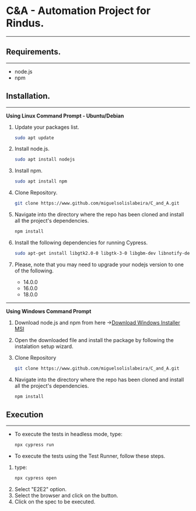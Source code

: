 # C&A - Automation Project for Rindus.
- - - -
## Requirements.
- - - -
- node.js
- npm

## Installation.
- - - -
**Using Linux Command Prompt - Ubuntu/Debian**

1. Update your packages list. 

     ```sh
    sudo apt update
    ```
2. Install node.js.
    ```sh
    sudo apt install nodejs
    ```
3. Install npm.
    ```sh
    sudo apt install npm
    ```
4. Clone Repository.
    ```sh
    git clone https://www.github.com/miguelsolislabeira/C_and_A.git
    ```
5. Navigate into the directory where the repo has been cloned and install all the project's dependencies.
    ```sh
    npm install
    ```
6. Install the following dependencies for running Cypress.
     ```sh
   sudo apt-get install libgtk2.0-0 libgtk-3-0 libgbm-dev libnotify-dev libgconf-2-4 libnss3 libxss1 libasound2 libxtst6 xauth xvfb
    ```
7. Please, note that you may need to upgrade your nodejs version to one of the following.
    * 14.0.0 
    * 16.0.0 
    * 18.0.0
----
**Using Windows Command Prompt**

1. Download node.js and npm from here ->[Download Windows Installer MSI](https://nodejs.org/en/download)

2. Open the downloaded file and install the package by following the instalation setup wizard.


3. Clone Repository
    ```sh
    git clone https://www.github.com/miguelsolislabeira/C_and_A.git
    ```
4. Navigate into the directory where the repo has been cloned and install all the project's dependencies.
    ```sh
    npm install
    ```
## Execution
- - - -
* To execute the tests in headless mode, type: 
    ```sh
    npx cypress run
    ```
* To execute the tests using the Test Runner, follow these steps.
1. type:
    ```sh
    npx cypress open 
    ```
2. Select "E2E2" option.
3. Select the browser and click on the button.
4. Click on the spec to be executed.
